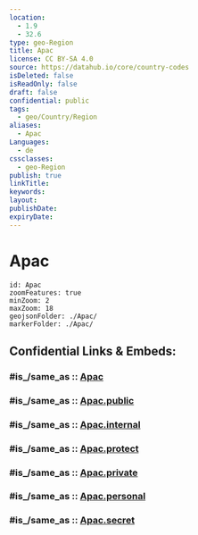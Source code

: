 ```yaml
---
location:
  - 1.9
  - 32.6
type: geo-Region
title: Apac
license: CC BY-SA 4.0
source: https://datahub.io/core/country-codes
isDeleted: false
isReadOnly: false
draft: false
confidential: public
tags:
  - geo/Country/Region
aliases:
  - Apac
Languages:
  - de
cssclasses:
  - geo-Region
publish: true
linkTitle:
keywords:
layout:
publishDate:
expiryDate:
---
```


# Apac

```leaflet
id: Apac
zoomFeatures: true 
minZoom: 2 
maxZoom: 18
geojsonFolder: ./Apac/
markerFolder: ./Apac/
```


## Confidential Links & Embeds: 

### #is_/same_as :: [Apac](/_Standards/Earth/Continent/Africa/Africa~Central/Uganda/regions~Uganda/Uganda~North/Apac.md) 

### #is_/same_as :: [Apac.public](/_public/Earth/Continent/Africa/Africa~Central/Uganda/regions~Uganda/Uganda~North/Apac.public.md) 

### #is_/same_as :: [Apac.internal](/_internal/Earth/Continent/Africa/Africa~Central/Uganda/regions~Uganda/Uganda~North/Apac.internal.md) 

### #is_/same_as :: [Apac.protect](/_protect/Earth/Continent/Africa/Africa~Central/Uganda/regions~Uganda/Uganda~North/Apac.protect.md) 

### #is_/same_as :: [Apac.private](/_private/Earth/Continent/Africa/Africa~Central/Uganda/regions~Uganda/Uganda~North/Apac.private.md) 

### #is_/same_as :: [Apac.personal](/_personal/Earth/Continent/Africa/Africa~Central/Uganda/regions~Uganda/Uganda~North/Apac.personal.md) 

### #is_/same_as :: [Apac.secret](/_secret/Earth/Continent/Africa/Africa~Central/Uganda/regions~Uganda/Uganda~North/Apac.secret.md)

